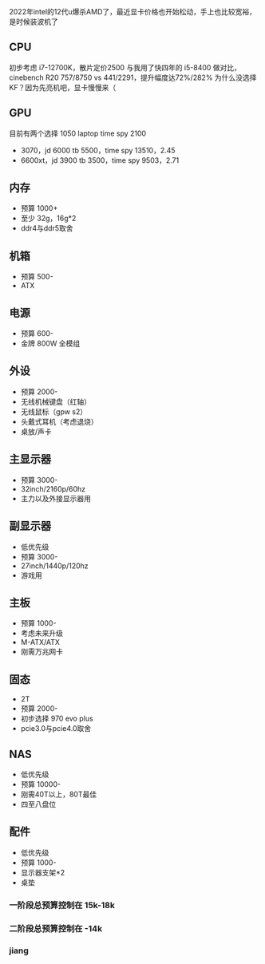 2022年intel的12代u爆杀AMD了，最近显卡价格也开始松动，手上也比较宽裕，是时候装波机了
## CPU
初步考虑 i7-12700K，散片定价2500
与我用了快四年的 i5-8400 做对比，cinebench R20 757/8750 vs 441/2291，提升幅度达72%/282%
为什么没选择KF？因为先亮机吧，显卡慢慢来（

## GPU
目前有两个选择
1050 laptop time spy 2100
- 3070，jd 6000 tb 5500，time spy 13510，2.45
- 6600xt，jd 3900 tb 3500，time spy 9503，2.71

## 内存
- 预算 1000+
- 至少 32g，16g*2
- ddr4与ddr5取舍
## 机箱
- 预算 500-
- ATX
## 电源
- 预算 600-
- 金牌 800W 全模组
## 外设
- 预算 2000-
- 无线机械键盘（红轴）
- 无线鼠标（gpw s2）
- 头戴式耳机（考虑退烧）
- 桌放/声卡
## 主显示器
- 预算 3000-
- 32inch/2160p/60hz
- 主力以及外接显示器用
## 副显示器
- 低优先级
- 预算 3000-
- 27inch/1440p/120hz
- 游戏用
## 主板
- 预算 1000-
- 考虑未来升级
- M-ATX/ATX
- 刚需万兆网卡
## 固态
- 2T
- 预算 2000-
- 初步选择 970 evo plus
- pcie3.0与pcie4.0取舍
## NAS 
- 低优先级
- 预算 10000-
- 刚需40T以上，80T最佳
- 四至八盘位
## 配件
- 低优先级
- 预算 1000-
- 显示器支架*2
- 桌垫

### 一阶段总预算控制在 15k-18k
### 二阶段总预算控制在 -14k

### jiang